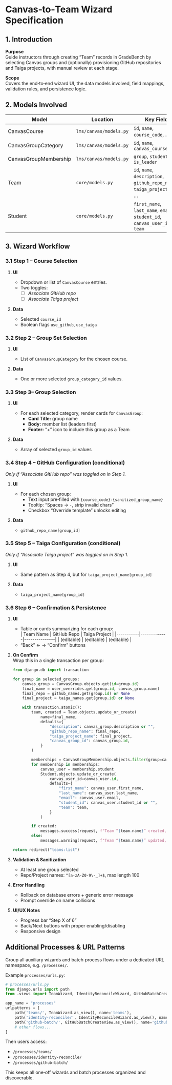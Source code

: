 # Canvas‑to‑Team Wizard Specification

## 1. Introduction

**Purpose**  
Guide instructors through creating “Team” records in GradeBench by selecting Canvas groups and (optionally) provisioning GitHub repositories and Taiga projects, with manual review at each stage.

**Scope**  
Covers the end‑to‑end wizard UI, the data models involved, field mappings, validation rules, and persistence logic.

## 2. Models Involved

| Model                    | Location                     | Key Fields                                                                            |
|--------------------------|------------------------------|---------------------------------------------------------------------------------------|
| CanvasCourse             | `lms/canvas/models.py`       | `id`, `name`, `course_code`, …                                                        |
| CanvasGroupCategory      | `lms/canvas/models.py`       | `id`, `name`, `canvas_course`                                                         |
| CanvasGroupMembership    | `lms/canvas/models.py`       | `group`, `student`, `is_leader`                                                       |
| Team                     | `core/models.py`             | `id`, `name`, `description`, `github_repo_name`, `taiga_project_name`, …              |
| Student                  | `core/models.py`             | `first_name`, `last_name`, `email`, `student_id`, `canvas_user_id`, `team`            |

## 3. Wizard Workflow

### 3.1 Step 1 – Course Selection

1. **UI**  
   - Dropdown or list of `CanvasCourse` entries.  
   - Two toggles:  
     - ☐ _Associate GitHub repo_  
     - ☐ _Associate Taiga project_

2. **Data**  
   - Selected `course_id`  
   - Boolean flags `use_github`, `use_taiga`  

### 3.2 Step 2 – Group Set Selection

1. **UI**  
   - List of `CanvasGroupCategory` for the chosen course.

2. **Data**  
   - One or more selected `group_category_id` values.

### 3.3 Step 3– Group Selection

1. **UI**  
   - For each selected category, render cards for `CanvasGroup`:  
     - **Card Title:** group name  
     - **Body:** member list (leaders first)  
     - **Footer:** “+” icon to include this group as a Team

2. **Data**  
   - Array of selected `group_id` values  

### 3.4 Step 4 – GitHub Configuration (conditional)

_Only if “Associate GitHub repo” was toggled on in Step 1._

1. **UI**  
   - For each chosen group:  
     - Text input pre‑filled with `{course_code}-{sanitized_group_name}`  
     - Tooltip: “Spaces → `-`, strip invalid chars”  
     - Checkbox “Override template” unlocks editing

2. **Data**  
   - `github_repo_name[group_id]`  

### 3.5 Step 5 – Taiga Configuration (conditional)

_Only if “Associate Taiga project” was toggled on in Step 1._

1. **UI**  
   - Same pattern as Step 4, but for `taiga_project_name[group_id]`

2. **Data**  
   - `taiga_project_name[group_id]`  

### 3.6 Step 6 – Confirmation & Persistence

1. **UI**  
   - Table or cards summarizing for each group:  
     | Team Name | GitHub Repo | Taiga Project |
     |-----------|-------------|---------------|
     | (editable) | (editable) | (editable)    |
   - “Back” ← → “Confirm” buttons

2. **On Confirm**  
   Wrap this in a single transaction per group:

   ```python
   from django.db import transaction

   for group in selected_groups:
       canvas_group = CanvasGroup.objects.get(id=group.id)
       final_name = user_overrides.get(group.id, canvas_group.name)
       final_repo = github_names.get(group.id) or None
       final_project = taiga_names.get(group.id) or None

       with transaction.atomic():
           team, created = Team.objects.update_or_create(
               name=final_name,
               defaults={
                   "description": canvas_group.description or "",
                   "github_repo_name": final_repo,
                   "taiga_project_name": final_project,
                   "canvas_group_id": canvas_group.id,
               }
           )

           memberships = CanvasGroupMembership.objects.filter(group=canvas_group)
           for membership in memberships:
               canvas_user = membership.student
               Student.objects.update_or_create(
                   canvas_user_id=canvas_user.id,
                   defaults={
                       "first_name": canvas_user.first_name,
                       "last_name": canvas_user.last_name,
                       "email": canvas_user.email,
                       "student_id": canvas_user.student_id or "",
                       "team": team,
                   }
               )

           if created:
               messages.success(request, f"Team “{team.name}” created, with {memberships.count()} students.")
           else:
               messages.warning(request, f"Team “{team.name}” updated, students reassigned.")

   return redirect("teams:list")
   ```

3. **Validation & Sanitization**  
   - At least one group selected  
   - Repo/Project names: `^[a-zA-Z0-9\-_]+$`, max length 100  

4. **Error Handling**  
   - Rollback on database errors + generic error message  
   - Prompt override on name collisions  

5. **UI/UX Notes**  
   - Progress bar “Step X of 6”  
   - Back/Next buttons with proper enabling/disabling  
   - Responsive design

## Additional Processes & URL Patterns

Group all auxiliary wizards and batch‑process flows under a dedicated URL namespace, e.g. `/processes/`.  

Example `processes/urls.py`:

```python
# processes/urls.py
from django.urls import path
from .views import TeamWizard, IdentityReconcileWizard, GitHubBatchCreateView

app_name = "processes"
urlpatterns = [
    path('teams/', TeamWizard.as_view(), name='teams'),
    path('identity-reconcile/', IdentityReconcileWizard.as_view(), name='identity_reconcile'),
    path('github-batch/', GitHubBatchCreateView.as_view(), name='github_batch_create'),
    # other flows...
]
```

Then users access:

- `/processes/teams/`
- `/processes/identity-reconcile/`
- `/processes/github-batch/`

This keeps all one‑off wizards and batch processes organized and discoverable.
